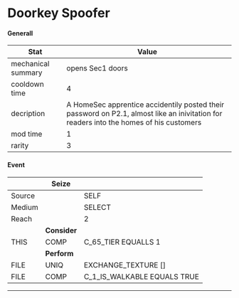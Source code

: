 

# **Doorkey Spoofer**


#### **Generall**
| Stat | Value | 
|  --  |  --  | 
| mechanical summary | opens Sec1 doors | 
| cooldown time | 4 | 
| decription | A HomeSec apprentice accidentily posted their password on P2.1, almost like an inivitation for readers into the homes of his customers | 
| mod time | 1 | 
| rarity | 3 | 



#### **Event**
|  | **Seize** |  | 
|  --  |  --  |  --  | 
| Source |  | SELF | 
| Medium |  | SELECT | 
| Reach |  | 2 | 
|  | **Consider** |  | 
| THIS | COMP | C_65_TIER EQUALLS 1 | 
|  | **Perform** |  | 
| FILE | UNIQ | EXCHANGE_TEXTURE [] | 
| FILE | COMP | C_1_IS_WALKABLE EQUALS TRUE | 

-----  

